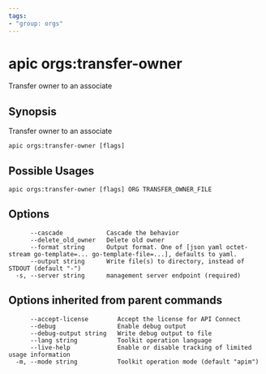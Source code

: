 ```yaml
---
tags:
- "group: orgs"
---
```

# apic orgs:transfer-owner

Transfer owner to an associate

## Synopsis

Transfer owner to an associate

```
apic orgs:transfer-owner [flags]
```

## Possible Usages

```
apic orgs:transfer-owner [flags] ORG TRANSFER_OWNER_FILE
```

## Options

```
      --cascade            Cascade the behavior
      --delete_old_owner   Delete old owner
      --format string      Output format. One of [json yaml octet-stream go-template=... go-template-file=...], defaults to yaml.
      --output string      Write file(s) to directory, instead of STDOUT (default "-")
  -s, --server string      management server endpoint (required)
```

## Options inherited from parent commands

```
      --accept-license        Accept the license for API Connect
      --debug                 Enable debug output
      --debug-output string   Write debug output to file
      --lang string           Toolkit operation language
      --live-help             Enable or disable tracking of limited usage information
  -m, --mode string           Toolkit operation mode (default "apim")
```
